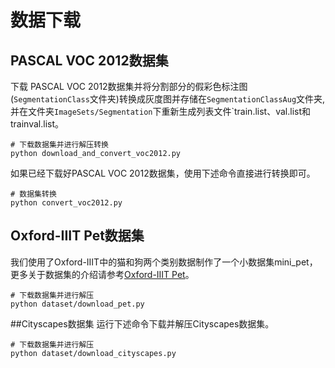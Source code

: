 # 数据下载
## PASCAL VOC 2012数据集
下载 PASCAL VOC 2012数据集并将分割部分的假彩色标注图(`SegmentationClass`文件夹)转换成灰度图并存储在`SegmentationClassAug`文件夹, 并在文件夹`ImageSets/Segmentation`下重新生成列表文件`train.list、val.list和trainval.list。

```shell
# 下载数据集并进行解压转换
python download_and_convert_voc2012.py
```

如果已经下载好PASCAL VOC 2012数据集，使用下述命令直接进行转换即可。

```shell
# 数据集转换
python convert_voc2012.py
```

## Oxford-IIIT Pet数据集
我们使用了Oxford-IIIT中的猫和狗两个类别数据制作了一个小数据集mini_pet，更多关于数据集的介绍请参考[Oxford-IIIT Pet](https://www.robots.ox.ac.uk/~vgg/data/pets/)。

```shell
# 下载数据集并进行解压
python dataset/download_pet.py
```

##Cityscapes数据集
运行下述命令下载并解压Cityscapes数据集。

```shell
# 下载数据集并进行解压
python dataset/download_cityscapes.py
```
